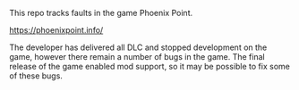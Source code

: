 This repo tracks faults in the game Phoenix Point.

https://phoenixpoint.info/

The developer has delivered all DLC and stopped development on the game, however there remain a number of bugs in the game. The final release of the game enabled mod support, so it may be possible to fix some of these bugs.
